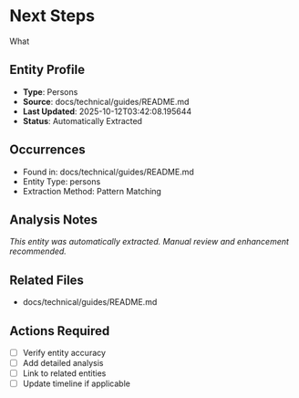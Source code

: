 # Next Steps
What

## Entity Profile
- **Type**: Persons
- **Source**: docs/technical/guides/README.md
- **Last Updated**: 2025-10-12T03:42:08.195644
- **Status**: Automatically Extracted

## Occurrences
- Found in: docs/technical/guides/README.md
- Entity Type: persons
- Extraction Method: Pattern Matching

## Analysis Notes
*This entity was automatically extracted. Manual review and enhancement recommended.*

## Related Files
- docs/technical/guides/README.md

## Actions Required
- [ ] Verify entity accuracy
- [ ] Add detailed analysis
- [ ] Link to related entities
- [ ] Update timeline if applicable

